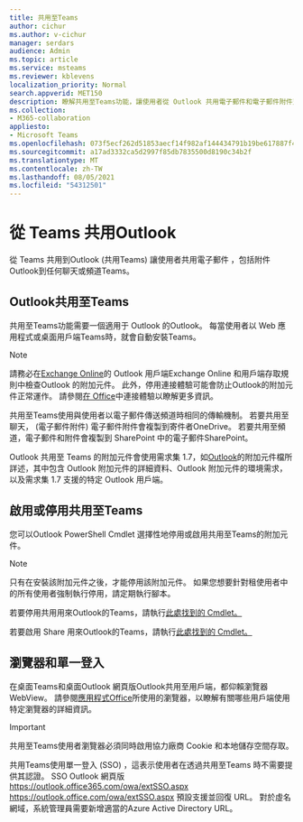 ```yaml
---
title: 共用至Teams
author: cichur
ms.author: v-cichur
manager: serdars
audience: Admin
ms.topic: article
ms.service: msteams
ms.reviewer: kblevens
localization_priority: Normal
search.appverid: MET150
description: 瞭解共用至Teams功能，讓使用者從 Outlook 共用電子郵件和電子郵件附件至任何聊天或頻道Teams。
ms.collection:
- M365-collaboration
appliesto:
- Microsoft Teams
ms.openlocfilehash: 073f5ecf262d51853aecf14f982af144434791b19be617887f4ac788f11b301c
ms.sourcegitcommit: a17ad3332ca5d2997f85db7835500d8190c34b2f
ms.translationtype: MT
ms.contentlocale: zh-TW
ms.lasthandoff: 08/05/2021
ms.locfileid: "54312501"
---
```

# <a name="share-to-teams-from-outlook"></a>從 Teams 共用Outlook

從 Teams 共用到Outlook (共用Teams) 讓使用者共用電子郵件 ，包括附件Outlook到任何聊天或頻道Teams。

## <a name="outlook-add-in-for-share-to-teams"></a>Outlook共用至Teams 

共用至Teams功能需要一個適用于 Outlook 的Outlook。 每當使用者以 Web 應用程式或桌面用戶端Teams時，就會自動安裝Teams。

> [!NOTE]
> 請務必在[Exchange Online](/exchange/clients-and-mobile-in-exchange-online/add-ins-for-outlook/add-ins-for-outlook)的 Outlook 用戶端Exchange Online 和用戶端存取規則中檢查[](/exchange/clients-and-mobile-in-exchange-online/client-access-rules/client-access-rules)Outlook 的附加元件。 此外，停用連接體驗可能會防止Outlook的附加元件正常運作。 請參閱[在 Office](https://support.microsoft.com/topic/connected-experiences-in-office-8d2c04f7-6428-4e6e-ac58-5828d4da5b7c)中連接體驗以瞭解更多資訊。  

共用至Teams使用與使用者以電子郵件傳送頻道時相同的傳輸機制。 若要共用至聊天， (電子郵件附件) 電子郵件附件會複製到寄件者OneDrive。 若要共用至頻道，電子郵件和附件會複製到 SharePoint 中的電子郵件SharePoint。

Outlook 共用至 Teams 的附加元件會使用需求集 1.7，如[Outlook](/exchange/clients-and-mobile-in-exchange-online/add-ins-for-outlook/add-ins-for-outlook)的附加元件檔所詳述，其中包含 Outlook 附加元件的詳細資料、Outlook 附加元件的環境需求，以及需求集 1.7 支援的特定 Outlook 用戶端。

## <a name="enabling-or-disabling-share-to-teams"></a>啟用或停用共用至Teams

您可以Outlook PowerShell Cmdlet 選擇性地停用或啟用共用至Teams的附加元件。

> [!NOTE]
> 只有在安裝該附加元件之後，才能停用該附加元件。 如果您想要針對租使用者中的所有使用者強制執行停用，請定期執行腳本。

若要停用共用用來Outlook的Teams，請執行[此處找到的 Cmdlet。](/powershell/module/exchange/disable-app?view=exchange-ps) 

若要啟用 Share 用來Outlook的Teams，請執行[此處找到的 Cmdlet。](/powershell/module/exchange/enable-app?view=exchange-ps)

## <a name="browsers-and-single-sign-on"></a>瀏覽器和單一登入

在桌面Teams和桌面Outlook 網頁版Outlook共用至用戶端，都仰賴瀏覽器 WebView。 請參閱[應用程式Office](/office/dev/add-ins/concepts/browsers-used-by-office-web-add-ins)所使用的瀏覽器，以瞭解有關哪些用戶端使用特定瀏覽器的詳細資訊。 

> [!IMPORTANT]
> 共用至Teams使用者瀏覽器必須同時啟用協力廠商 Cookie 和本地儲存空間存取。

共用Teams使用單一登入 (SSO) ，這表示使用者在透過共用至Teams 時不需要提供其認證。 SSO Outlook 網頁版 https://outlook.office365.com/owa/extSSO.aspx https://outlook.office.com/owa/extSSO.aspx 預設支援並回復 URL。 對於虛名網域，系統管理員需要新增適當的Azure Active Directory URL。